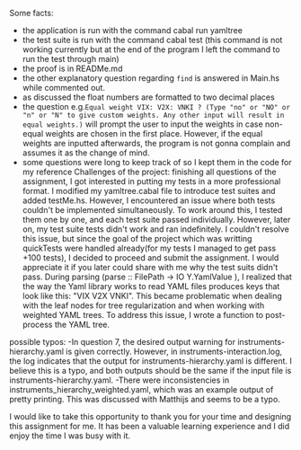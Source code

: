 Some facts:
* the application is run with the command 
cabal run yamltree
* the test suite is run with the command
cabal test (this command is not working currently but at the end of the program I left the command to run the test through main)
* the proof is in READMe.md
* the other explanatory question regarding `find` is answered in Main.hs while commented out. 
* as discussed the float numbers are formatted to two decimal places
* the question e.g.`Equal weight VIX: V2X: VNKI ? (Type "no" or "NO" or "n" or "N" to give custom weights. Any other input will result in equal weights.)` will prompt the user to input the weights in case non-equal weights are chosen in the first place. However, if the equal weights are 
inputted afterwards, the program is not gonna complain and assumes it as the change of mind.
* some questions were long to keep track of so I kept them in the code for my reference
Challenges of the project:
finishing all questions of the assignment, I got interested in putting my tests in a more professional format. I modified my yamltree.cabal file to introduce test suites and added testMe.hs. However, I encountered an issue where both tests couldn't be implemented simultaneously. To work around this, I tested them one by one, and each test suite passed individually. However, later on, my test suite tests didn't work and ran indefinitely. I couldn't resolve this issue, but since the goal of the project which was writting quickTests were handled already(for my tests I managed to get pass +100 tests), I decided to proceed and submit the assignment. I would appreciate it if you later could share with me why the test suits didn't pass.
During parsing (parse :: FilePath -> IO Y.YamlValue
), I realized that the way the Yaml library works to read YAML files produces keys that look like this: "VIX V2X VNKI". This became problematic when dealing with the leaf nodes for tree regularization and when working with weighted YAML trees. To address this issue, I wrote a function to post-process the YAML tree.

possible typos:
-In question 7, the desired output warning for instruments-hierarchy.yaml is given correctly. However, in instruments-interaction.log, the log indicates that the output for instruments-hierarchy.yaml is different. I believe this is a typo, and both outputs should be the same if the input file is instruments-hierarchy.yaml.
-There were inconsistencies in instruments_hierarchy_weighted.yaml, which was an example output of pretty printing. This was discussed with Matthijs and seems to be a typo.

I would like to take this opportunity to thank you for your time and designing this assignment for me. It has been a valuable learning experience and I did enjoy the time I was busy with it.
